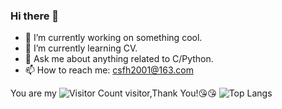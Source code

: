 ### Hi there 👋

<!--
**azukofan/azukofan** is a ✨ _special_ ✨ repository because its `README.md` (this file) appears on your GitHub profile.

Here are some ideas to get you started:

- 🔭 I’m currently working on ...
- 🌱 I’m currently learning ...
- 👯 I’m looking to collaborate on ...
- 🤔 I’m looking for help with ...
- 💬 Ask me about ...
- 📫 How to reach me: ...
- 😄 Pronouns: ...
- ⚡ Fun fact: ...
-->
- 🔭 I’m currently working on something cool.
- 🌱 I’m currently learning CV.
- 💬 Ask me about anything related to C/Python.
- 📫 How to reach me: csfh2001@163.com


You are my ![Visitor Count](https://profile-counter.glitch.me/azukofan/count.svg) visitor,Thank You!:kissing_heart::kissing_heart:
![Top Langs](https://github-readme-stats.vercel.app/api/top-langs/?username=azukofan&layout=compact&theme=tokyonight)

